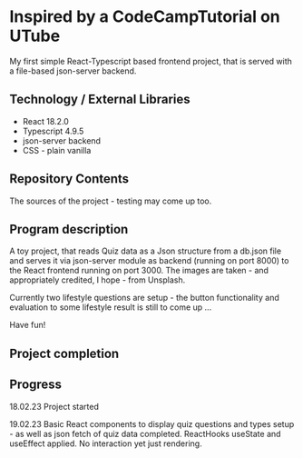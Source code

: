 # Inspired by a CodeCampTutorial on UTube

My first simple React-Typescript based frontend project, that is served with a file-based json-server backend.

## Technology / External Libraries

- React 18.2.0
- Typescript 4.9.5
- json-server backend
- CSS - plain vanilla

## Repository Contents

The sources of the project - testing may come up too.

## Program description
A toy project, that reads Quiz data as a Json structure from a db.json file and serves it via json-server module as backend (running on port 8000) to the React frontend running on port 3000. The images are taken - and appropriately credited, I hope - from Unsplash. 

Currently two lifestyle questions are setup - the button functionality and evaluation to some lifestyle result is still to come up ...

Have fun!

## Project completion

[//]: # (Project was completed on 19.06.23.)

## Progress

18.02.23 Project started 

19.02.23 Basic React components to display quiz questions and types setup - as well as json fetch of quiz data completed. ReactHooks useState and useEffect applied. No interaction yet just rendering.

